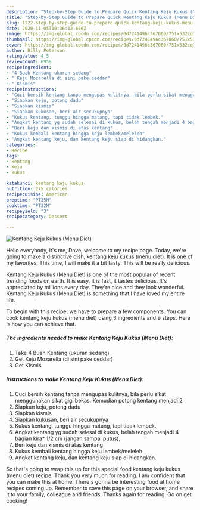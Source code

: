 ```yaml
---
description: "Step-by-Step Guide to Prepare Quick Kentang Keju Kukus (Menu Diet)"
title: "Step-by-Step Guide to Prepare Quick Kentang Keju Kukus (Menu Diet)"
slug: 1222-step-by-step-guide-to-prepare-quick-kentang-keju-kukus-menu-diet
date: 2020-11-05T10:36:12.666Z
image: https://img-global.cpcdn.com/recipes/0d7241496c367060/751x532cq70/kentang-keju-kukus-menu-diet-foto-resep-utama.jpg
thumbnail: https://img-global.cpcdn.com/recipes/0d7241496c367060/751x532cq70/kentang-keju-kukus-menu-diet-foto-resep-utama.jpg
cover: https://img-global.cpcdn.com/recipes/0d7241496c367060/751x532cq70/kentang-keju-kukus-menu-diet-foto-resep-utama.jpg
author: Billy Peterson
ratingvalue: 4.5
reviewcount: 6959
recipeingredient:
- "4 Buah Kentang ukuran sedang"
- " Keju Mozarella di sini pake ceddar"
- " Kismis"
recipeinstructions:
- "Cuci bersih kentang tanpa mengupas kulitnya, bila perlu sikat menggunakan sikat gigi bekas. Kemudian potong kentang menjadi 2"
- "Siapkan keju, potong dadu"
- "Siapkan kismis"
- "Siapkan kukusan, beri air secukupnya"
- "Kukus kentang, tunggu hingga matang, tapi tidak lembek."
- "Angkat kentang yg sudah selesai di kukus, belah tengah menjadi 4 bagian kira* 1/2 cm (jangan sampai putus),"
- "Beri keju dan kismis di atas kentang"
- "Kukus kembali kentang hingga keju lembek/meleleh"
- "Angkat kentang keju, dan kentang keju siap di hidangkan."
categories:
- Recipe
tags:
- kentang
- keju
- kukus

katakunci: kentang keju kukus 
nutrition: 275 calories
recipecuisine: American
preptime: "PT35M"
cooktime: "PT32M"
recipeyield: "3"
recipecategory: Dessert

---
```



![Kentang Keju Kukus (Menu Diet)](https://img-global.cpcdn.com/recipes/0d7241496c367060/751x532cq70/kentang-keju-kukus-menu-diet-foto-resep-utama.jpg)

Hello everybody, it's me, Dave, welcome to my recipe page. Today, we're going to make a distinctive dish, kentang keju kukus (menu diet). It is one of my favorites. This time, I will make it a bit tasty. This will be really delicious.



Kentang Keju Kukus (Menu Diet) is one of the most popular of recent trending foods on earth. It is easy, it is fast, it tastes delicious. It's appreciated by millions every day. They're nice and they look wonderful. Kentang Keju Kukus (Menu Diet) is something that I have loved my entire life.


To begin with this recipe, we have to prepare a few components. You can cook kentang keju kukus (menu diet) using 3 ingredients and 9 steps. Here is how you can achieve that.

<!--inarticleads1-->

##### The ingredients needed to make Kentang Keju Kukus (Menu Diet):

1. Take 4 Buah Kentang (ukuran sedang)
1. Get  Keju Mozarella (di sini pake ceddar)
1. Get  Kismis




<!--inarticleads2-->

##### Instructions to make Kentang Keju Kukus (Menu Diet):

1. Cuci bersih kentang tanpa mengupas kulitnya, bila perlu sikat menggunakan sikat gigi bekas. Kemudian potong kentang menjadi 2
1. Siapkan keju, potong dadu
1. Siapkan kismis
1. Siapkan kukusan, beri air secukupnya
1. Kukus kentang, tunggu hingga matang, tapi tidak lembek.
1. Angkat kentang yg sudah selesai di kukus, belah tengah menjadi 4 bagian kira* 1/2 cm (jangan sampai putus),
1. Beri keju dan kismis di atas kentang
1. Kukus kembali kentang hingga keju lembek/meleleh
1. Angkat kentang keju, dan kentang keju siap di hidangkan.




So that's going to wrap this up for this special food kentang keju kukus (menu diet) recipe. Thank you very much for reading. I am confident that you can make this at home. There's gonna be interesting food at home recipes coming up. Remember to save this page on your browser, and share it to your family, colleague and friends. Thanks again for reading. Go on get cooking!
